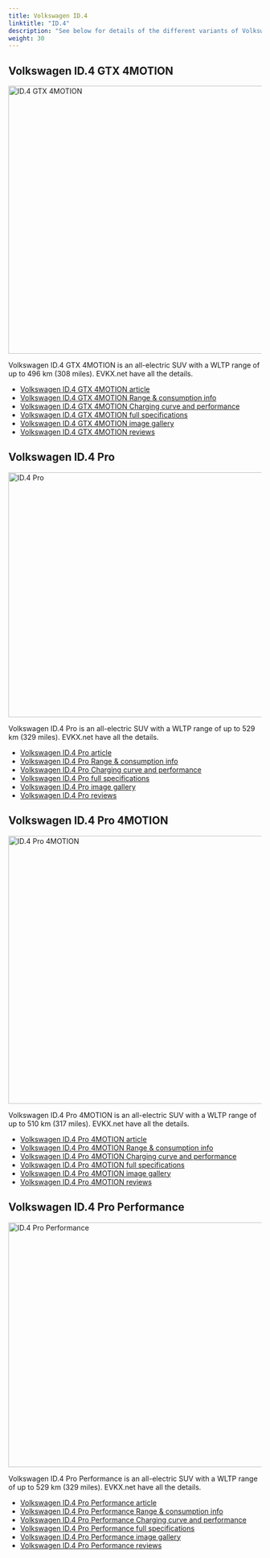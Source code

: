 ```yaml
---
title: Volkswagen ID.4
linktitle: "ID.4"
description: "See below for details of the different variants of Volkswagen ID.4"
weight: 30
---
```

## Volkswagen ID.4 GTX 4MOTION

<a href="/models/volkswagen/id.4/id.4_gtx_4motion/"><img src="https://media.evkx.net/multimedia/models/volkswagen/id.4/id.4_gtx_4motion/main_1_st.jpg" width="800" height="533" alt="ID.4 GTX 4MOTION" ></a>

Volkswagen ID.4 GTX 4MOTION is an all-electric SUV with a WLTP range of up to 496 km (308 miles). EVKX.net have all the details. 

- [Volkswagen ID.4 GTX 4MOTION article](/models/volkswagen/id.4/id.4_gtx_4motion/)
- [Volkswagen ID.4 GTX 4MOTION Range & consumption info](/models/volkswagen/id.4/id.4_gtx_4motion//rangeandconsumption)
- [Volkswagen ID.4 GTX 4MOTION Charging curve and performance](/models/volkswagen/id.4/id.4_gtx_4motion//chargingcurve)
- [Volkswagen ID.4 GTX 4MOTION full specifications](/models/volkswagen/id.4/id.4_gtx_4motion//specifications)
- [Volkswagen ID.4 GTX 4MOTION image gallery](/models/volkswagen/id.4/id.4_gtx_4motion//gallery)
- [Volkswagen ID.4 GTX 4MOTION reviews](/models/volkswagen/id.4/id.4_gtx_4motion//reviews)

## Volkswagen ID.4 Pro

<a href="/models/volkswagen/id.4/id.4_pro/"><img src="https://media.evkx.net/multimedia/models/volkswagen/id.4/id.4_pro/main_1_st.jpg" width="800" height="487" alt="ID.4 Pro" ></a>

Volkswagen ID.4 Pro is an all-electric SUV with a WLTP range of up to 529 km (329 miles). EVKX.net have all the details. 

- [Volkswagen ID.4 Pro article](/models/volkswagen/id.4/id.4_pro/)
- [Volkswagen ID.4 Pro Range & consumption info](/models/volkswagen/id.4/id.4_pro//rangeandconsumption)
- [Volkswagen ID.4 Pro Charging curve and performance](/models/volkswagen/id.4/id.4_pro//chargingcurve)
- [Volkswagen ID.4 Pro full specifications](/models/volkswagen/id.4/id.4_pro//specifications)
- [Volkswagen ID.4 Pro image gallery](/models/volkswagen/id.4/id.4_pro//gallery)
- [Volkswagen ID.4 Pro reviews](/models/volkswagen/id.4/id.4_pro//reviews)

## Volkswagen ID.4 Pro 4MOTION

<a href="/models/volkswagen/id.4/id.4_pro_4motion/"><img src="https://media.evkx.net/multimedia/models/volkswagen/id.4/id.4_pro_4motion/main_1_st.jpg" width="800" height="533" alt="ID.4 Pro 4MOTION" ></a>

Volkswagen ID.4 Pro 4MOTION is an all-electric SUV with a WLTP range of up to 510 km (317 miles). EVKX.net have all the details. 

- [Volkswagen ID.4 Pro 4MOTION article](/models/volkswagen/id.4/id.4_pro_4motion/)
- [Volkswagen ID.4 Pro 4MOTION Range & consumption info](/models/volkswagen/id.4/id.4_pro_4motion//rangeandconsumption)
- [Volkswagen ID.4 Pro 4MOTION Charging curve and performance](/models/volkswagen/id.4/id.4_pro_4motion//chargingcurve)
- [Volkswagen ID.4 Pro 4MOTION full specifications](/models/volkswagen/id.4/id.4_pro_4motion//specifications)
- [Volkswagen ID.4 Pro 4MOTION image gallery](/models/volkswagen/id.4/id.4_pro_4motion//gallery)
- [Volkswagen ID.4 Pro 4MOTION reviews](/models/volkswagen/id.4/id.4_pro_4motion//reviews)

## Volkswagen ID.4 Pro Performance

<a href="/models/volkswagen/id.4/id.4_pro_performance/"><img src="https://media.evkx.net/multimedia/models/volkswagen/id.4/id.4_pro_performance/main_1_st.jpg" width="800" height="487" alt="ID.4 Pro Performance" ></a>

Volkswagen ID.4 Pro Performance is an all-electric SUV with a WLTP range of up to 529 km (329 miles). EVKX.net have all the details. 

- [Volkswagen ID.4 Pro Performance article](/models/volkswagen/id.4/id.4_pro_performance/)
- [Volkswagen ID.4 Pro Performance Range & consumption info](/models/volkswagen/id.4/id.4_pro_performance//rangeandconsumption)
- [Volkswagen ID.4 Pro Performance Charging curve and performance](/models/volkswagen/id.4/id.4_pro_performance//chargingcurve)
- [Volkswagen ID.4 Pro Performance full specifications](/models/volkswagen/id.4/id.4_pro_performance//specifications)
- [Volkswagen ID.4 Pro Performance image gallery](/models/volkswagen/id.4/id.4_pro_performance//gallery)
- [Volkswagen ID.4 Pro Performance reviews](/models/volkswagen/id.4/id.4_pro_performance//reviews)

